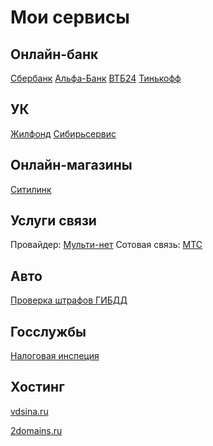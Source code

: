 # Мои сервисы

## Онлайн-банк

[Сбербанк](https://online.sberbank.ru/)
[Альфа-Банк](https://click.alfabank.ru/ALFAIBSR/)
[ВТБ24](https://online.vtb24.ru/)
[Тинькофф](https://www.tinkoff.ru/mybank/)

## УК

[Жилфонд](http://krasguk.ru/)
[Сибирьсервис](http://www.uksibservis.ru)

## Онлайн-магазины

[Ситилинк](http://www.citilink.ru/)


## Услуги связи

Провайдер: [Мульти-нет](https://my.multi-net.ru) 
Сотовая связь: [МТС](https://ihelper.sib.mts.ru/selfcare/)


## Авто

[Проверка штрафов ГИБДД](http://www.gibdd.ru/check/fines/) 

## Госслужбы

[Налоговая инспеция](https://lk2.service.nalog.ru/lk/index.html)


## Хостинг 

[vdsina.ru](https://vdsina.ru/)

[2domains.ru](https://2domains.ru/)
